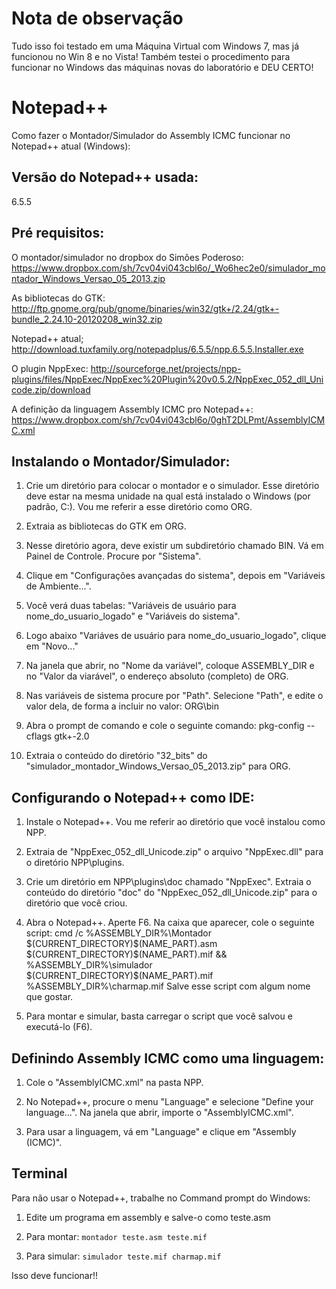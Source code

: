 ﻿# Nota de observação
Tudo isso foi testado em uma Máquina Virtual com Windows 7, mas já funcionou no Win 8 e no Vista!
Também testei o procedimento para funcionar no Windows das máquinas novas do laboratório e DEU CERTO!


# Notepad++
Como fazer o Montador/Simulador do Assembly ICMC funcionar no Notepad++ atual (Windows):

## Versão do Notepad++ usada: 
6.5.5

## Pré requisitos:
 O montador/simulador no dropbox do Simões Poderoso:
 https://www.dropbox.com/sh/7cv04vi043cbl6o/_Wo6hec2e0/simulador_montador_Windows_Versao_05_2013.zip

 As bibliotecas do GTK:
 http://ftp.gnome.org/pub/gnome/binaries/win32/gtk+/2.24/gtk+-bundle_2.24.10-20120208_win32.zip

 Notepad++ atual;
 http://download.tuxfamily.org/notepadplus/6.5.5/npp.6.5.5.Installer.exe

 O plugin NppExec:
 http://sourceforge.net/projects/npp-plugins/files/NppExec/NppExec%20Plugin%20v0.5.2/NppExec_052_dll_Unicode.zip/download

 A definição da linguagem Assembly ICMC pro Notepad++:
 https://www.dropbox.com/sh/7cv04vi043cbl6o/0ghT2DLPmt/AssemblyICMC.xml

## Instalando o Montador/Simulador:

 1. Crie um diretório para colocar o montador e o simulador. Esse diretório
    deve estar na mesma unidade na qual está instalado o Windows
    (por padrão, C:\). Vou me referir a esse diretório como ORG.

 2. Extraia as bibliotecas do GTK em ORG.

 3. Nesse diretório agora, deve existir um subdiretório chamado BIN.
    Vá em Painel de Controle. Procure por "Sistema".

 4. Clique em "Configurações avançadas do sistema", depois em "Variáveis de Ambiente...".

 5. Você verá duas tabelas: "Variáveis de usuário para nome_do_usuario_logado"
    e "Variáveis do sistema".

 6. Logo abaixo "Variáves de usuário para nome_do_usuario_logado", clique em
    "Novo..."

 7. Na janela que abrir, no "Nome da variável", coloque ASSEMBLY_DIR e no
    "Valor da viarável", o endereço absoluto (completo) de ORG.

 8. Nas variáveis de sistema procure por "Path". Selecione "Path", e edite o
    valor dela, de forma a incluir no valor: ORG\bin

 9. Abra o prompt de comando e cole o seguinte comando:
    pkg-config --cflags gtk+-2.0

 10. Extraia o conteúdo do diretório "32_bits" do "simulador_montador_Windows_Versao_05_2013.zip"
     para ORG.


## Configurando o Notepad++ como IDE:

 1. Instale o Notepad++. Vou me referir ao diretório que você instalou como NPP.

 2. Extraia de "NppExec_052_dll_Unicode.zip" o arquivo "NppExec.dll" para o
    diretório NPP\plugins.

 3. Crie um diretório em NPP\plugins\doc chamado "NppExec". Extraia o conteúdo
    do diretório "doc" do "NppExec_052_dll_Unicode.zip" para o diretório que você criou.

 4. Abra o Notepad++. Aperte F6. Na caixa que aparecer, cole o seguinte script:
    cmd /c %ASSEMBLY_DIR%\Montador $(CURRENT_DIRECTORY)\$(NAME_PART).asm $(CURRENT_DIRECTORY)\$(NAME_PART).mif && %ASSEMBLY_DIR%\simulador $(CURRENT_DIRECTORY)\$(NAME_PART).mif %ASSEMBLY_DIR%\charmap.mif
    Salve esse script com algum nome que gostar.

 5. Para montar e simular, basta carregar o script que você salvou e executá-lo (F6).

## Definindo Assembly ICMC como uma linguagem:

 1. Cole o "AssemblyICMC.xml" na pasta NPP.

 2. No Notepad++, procure o menu "Language" e selecione "Define your language...".
    Na janela que abrir, importe o "AssemblyICMC.xml".

 3. Para usar a linguagem, vá em "Language" e clique em "Assembly (ICMC)".

## Terminal 
Para não usar o Notepad++, trabalhe no Command prompt do Windows:

1. Edite um programa em assembly e salve-o como teste.asm

2. Para montar: `montador teste.asm teste.mif`

3. Para simular: `simulador teste.mif charmap.mif`

Isso deve funcionar!! 




